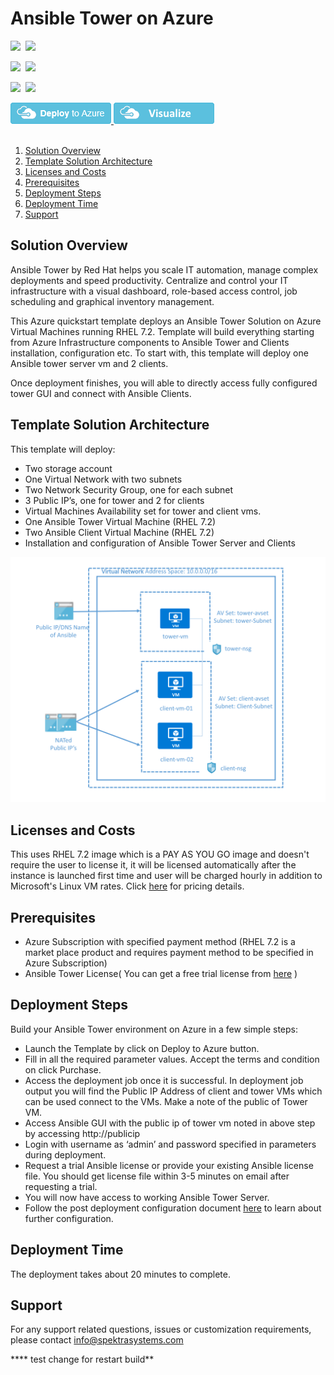 # Ansible Tower on Azure 

<IMG SRC="https://azbotstorage.blob.core.windows.net/badges/ansible-tower-rhel/PublicLastTestDate.svg" />&nbsp;
<IMG SRC="https://azbotstorage.blob.core.windows.net/badges/ansible-tower-rhel/PublicDeployment.svg" />&nbsp;

<IMG SRC="https://azbotstorage.blob.core.windows.net/badges/ansible-tower-rhel/FairfaxLastTestDate.svg" />&nbsp;
<IMG SRC="https://azbotstorage.blob.core.windows.net/badges/ansible-tower-rhel/FairfaxDeployment.svg" />&nbsp;

<IMG SRC="https://azbotstorage.blob.core.windows.net/badges/ansible-tower-rhel/BestPracticeResult.svg" />&nbsp;
<IMG SRC="https://azbotstorage.blob.core.windows.net/badges/ansible-tower-rhel/CredScanResult.svg" />&nbsp;

<a href="https://portal.azure.com/#create/Microsoft.Template/uri/https%3A%2F%2Fraw.githubusercontent.com%2FAzure%2Fazure-quickstart-templates%2Fmaster%2Fansible-tower-rhel%2Fazuredeploy.json" target="_blank">
<img src="https://raw.githubusercontent.com/Azure/azure-quickstart-templates/master/1-CONTRIBUTION-GUIDE/images/deploytoazure.png"/>
</a>
<a href="https://portal.azure.com/#create/Microsoft.Template/uri/https%3A%2F%2Fraw.githubusercontent.com%2FAzure%2Fazure-quickstart-templates%2Fmaster%2Fansible-tower-rhel%2Fazuredeploy.json" target="_blank">
<img src="https://raw.githubusercontent.com/Azure/azure-quickstart-templates/master/1-CONTRIBUTION-GUIDE/images/visualizebutton.png"/>
</a> 
<br> <br>

<!-- TOC -->

1. [Solution Overview](#solution-overview)
2. [Template Solution Architecture ](#template-solution-architecture)
3. [Licenses and Costs ](#licenses-and-costs)
4. [Prerequisites](#prerequisites)
5. [Deployment Steps](#deployment-steps)
6. [Deployment Time](#deployment-time)
7. [Support](#support)

<!-- /TOC -->

## Solution Overview 
Ansible Tower by Red Hat helps you scale IT automation, manage complex deployments and speed productivity. Centralize and control your IT infrastructure with a visual dashboard, role-based access control, job scheduling and graphical inventory management.

This Azure quickstart template deploys an Ansible Tower Solution on Azure Virtual Machines running RHEL 7.2. Template will build everything starting from Azure Infrastructure components to Ansible Tower and Clients installation, configuration etc. To start with, this template will deploy one Ansible tower server vm and 2 clients.

Once deployment finishes, you will able to directly access fully configured tower GUI and connect with Ansible Clients. 

## Template Solution Architecture 

This template will deploy: 

- Two storage account 
-	One Virtual Network with two subnets
-	Two Network Security Group, one for each subnet
-	3 Public IP’s, one for tower and 2 for clients 
-	Virtual Machines Availability set for tower and client vms.
-	One Ansible Tower Virtual Machine (RHEL 7.2)
-	Two Ansible Client Virtual Machine (RHEL 7.2)
-	Installation and configuration of Ansible Tower Server and Clients

![Deployment Solution Architecture](https://raw.githubusercontent.com/Azure/azure-quickstart-templates/master/ansible-tower-rhel/images/ansible-architecture.png?raw=true)

## Licenses and Costs 

This uses RHEL 7.2 image which is a PAY AS YOU GO image and doesn't require the user to license it, it will be licensed automatically after the instance is launched first time and user will be charged hourly in addition to Microsoft's Linux VM rates.  Click [here](https://azure.microsoft.com/en-gb/pricing/details/virtual-machines/linux/#red-hat) for pricing details.

## Prerequisites 

- Azure Subscription with specified payment method (RHEL 7.2 is a market place product and requires payment method to be specified in Azure Subscription)
- Ansible Tower License( You can get a free trial license from [here](https://www.ansible.com/license) )

## Deployment Steps  

Build your Ansible Tower environment on Azure in a few simple steps:  
- Launch the Template by click on Deploy to Azure button.  
- Fill in all the required parameter values. Accept the terms and condition on click Purchase. 
- Access the deployment job once it is successful. In deployment job output you will find the Public IP Address of client and tower VMs which can be used connect to the VMs. Make a note of the public of Tower VM.
- Access Ansible GUI with the public ip of tower vm noted in above step by accessing http://publicip
- Login with username as ‘admin’ and password specified in parameters during deployment. 
- Request a trial Ansible license or provide your existing Ansible license file. You should get license file within 3-5 minutes on email after requesting a trial.
- You will now have access to working Ansible Tower Server.
- Follow the post deployment configuration document [here](https://raw.githubusercontent.com/Azure/azure-quickstart-templates/master/ansible-tower-rhel/images/ansibletower-postdeployment-configuration-guide.pdf) to learn about further configuration. 

## Deployment Time 

The deployment takes about 20 minutes to complete.

## Support 

For any support related questions, issues or customization requirements, please contact info@spektrasystems.com

**** test change for restart build**

